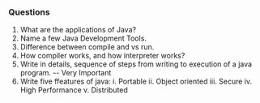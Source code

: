 ### Questions

1. What are the applications of Java?
2. Name a few Java Development Tools.
3. Difference between compile and vs run.
4. How compiler works, and how interpreter works?
5. Write in details, sequence of steps from writing to execution of a java program. -- Very Important
6. Write five ffeatures of java: 
  i. Portable
  ii. Object oriented
  iii. Secure
  iv. High Performance
  v. Distributed